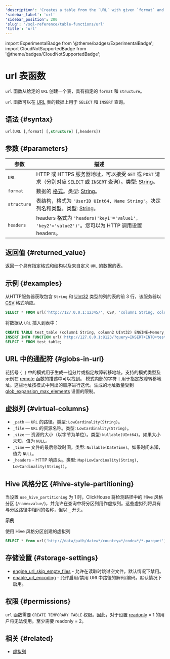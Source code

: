 ```yaml
---
'description': 'Creates a table from the `URL` with given `format` and `structure`'
'sidebar_label': 'url'
'sidebar_position': 200
'slug': '/sql-reference/table-functions/url'
'title': 'url'
---
```


import ExperimentalBadge from '@theme/badges/ExperimentalBadge';
import CloudNotSupportedBadge from '@theme/badges/CloudNotSupportedBadge';


# url 表函数

`url` 函数从给定的 `URL` 创建一个表，具有指定的 `format` 和 `structure`。

`url` 函数可以在 [URL](../../engines/table-engines/special/url.md) 表的数据上用于 `SELECT` 和 `INSERT` 查询。

## 语法 {#syntax}

```sql
url(URL [,format] [,structure] [,headers])
```

## 参数 {#parameters}

| 参数        | 描述                                                                                                                       |
|-------------|----------------------------------------------------------------------------------------------------------------------------|
| `URL`       | HTTP 或 HTTPS 服务器地址，可以接受 `GET` 或 `POST` 请求（分别对应 `SELECT` 或 `INSERT` 查询）。类型: [String](../../sql-reference/data-types/string.md)。               |
| `format`    | 数据的 [格式](/sql-reference/formats)。类型: [String](../../sql-reference/data-types/string.md)。                                                   |
| `structure` | 表结构，格式为 `'UserID UInt64, Name String'`。决定列名和类型。类型: [String](../../sql-reference/data-types/string.md)。                                      |
| `headers`   | headers 格式为 `'headers('key1'='value1', 'key2'='value2')'`。您可以为 HTTP 调用设置 headers。                                        |

## 返回值 {#returned_value}

返回一个具有指定格式和结构以及来自定义 `URL` 的数据的表。

## 示例 {#examples}

从HTTP服务器获取包含 `String` 和 [UInt32](../../sql-reference/data-types/int-uint.md) 类型的列的表的前 3 行，该服务器以 [CSV](../../interfaces/formats.md#csv) 格式响应。

```sql
SELECT * FROM url('http://127.0.0.1:12345/', CSV, 'column1 String, column2 UInt32', headers('Accept'='text/csv; charset=utf-8')) LIMIT 3;
```

将数据从 `URL` 插入到表中：

```sql
CREATE TABLE test_table (column1 String, column2 UInt32) ENGINE=Memory;
INSERT INTO FUNCTION url('http://127.0.0.1:8123/?query=INSERT+INTO+test_table+FORMAT+CSV', 'CSV', 'column1 String, column2 UInt32') VALUES ('http interface', 42);
SELECT * FROM test_table;
```

## URL 中的通配符 {#globs-in-url}

花括号 `{ }` 中的模式用于生成一组分片或指定故障转移地址。支持的模式类型及示例在 [remote](remote.md#globs-in-addresses) 函数的描述中可以找到。
模式内部的字符 `|` 用于指定故障转移地址。这些地址按模式中列出的顺序进行迭代。生成的地址数量受到 [glob_expansion_max_elements](../../operations/settings/settings.md#glob_expansion_max_elements) 设置的限制。

## 虚拟列 {#virtual-columns}

- `_path` — `URL` 的路径。类型: `LowCardinality(String)`。
- `_file` — `URL` 的资源名称。类型: `LowCardinality(String)`。
- `_size` — 资源的大小（以字节为单位）。类型: `Nullable(UInt64)`。如果大小未知，值为 `NULL`。
- `_time` — 文件的最后修改时间。类型: `Nullable(DateTime)`。如果时间未知，值为 `NULL`。
- `_headers` - HTTP 响应头。类型: `Map(LowCardinality(String), LowCardinality(String))`。

## Hive 风格分区 {#hive-style-partitioning}

当设置 `use_hive_partitioning` 为 1 时，ClickHouse 将检测路径中的 Hive 风格分区 (`/name=value/`)，并允许在查询中将分区列用作虚拟列。这些虚拟列将具有与分区路径中相同的名称，但以 `_` 开头。

**示例**

使用 Hive 风格分区创建的虚拟列

```sql
SELECT * from url('http://data/path/date=*/country=*/code=*/*.parquet') where _date > '2020-01-01' and _country = 'Netherlands' and _code = 42;
```

## 存储设置 {#storage-settings}

- [engine_url_skip_empty_files](/operations/settings/settings.md#engine_url_skip_empty_files) - 允许在读取时跳过空文件。默认情况下禁用。
- [enable_url_encoding](/operations/settings/settings.md#enable_url_encoding) - 允许启用/禁用 URI 中路径的解码/编码。默认情况下启用。

## 权限 {#permissions}

`url` 函数需要 `CREATE TEMPORARY TABLE` 权限。因此，对于设置 [readonly](/operations/settings/permissions-for-queries#readonly) = 1 的用户将无法使用。至少需要 readonly = 2。

## 相关 {#related}

- [虚拟列](/engines/table-engines/index.md#table_engines-virtual_columns)
